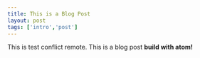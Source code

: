 ```yaml
---
title: This is a Blog Post
layout: post
tags: ['intro','post']
---
```


This is test conflict remote. This is a  blog post  **build with atom!**
